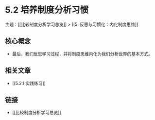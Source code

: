 # 5.2 培养制度分析习惯

主题：[[比较制度分析学习总览]] > [[5. 反思与习惯化：内化制度思维]]

## 核心概念

- 最后，我们反思学习过程，并将制度思维内化为我们分析世界的基本方式。

## 相关文章

- [[5.2.1 实践练习]]

## 链接

- [[比较制度分析学习总览]]
